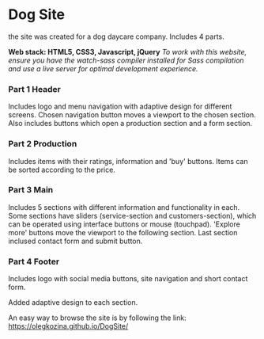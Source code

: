 # Dog Site

the site was created for a dog daycare company. Includes 4 parts.

**Web stack: HTML5, CSS3, Javascript, jQuery**
*To work with this website, ensure you have the watch-sass compiler installed for Sass compilation and use a live server for optimal development experience.*

### Part 1 Header

Includes logo and menu navigation with adaptive design for different screens. Chosen navigation button moves a viewport to the chosen section. Also includes buttons which open a production section and a form section.

### Part 2 Production
Includes items with their ratings, information and 'buy' buttons. Items can be sorted according to the price. 

### Part 3 Main

Includes 5 sections with different information and functionality in each. Some sections have sliders (service-section and customers-section), which can be operated using interface buttons or mouse (touchpad). 'Explore more' buttons move the viewport to the following section. Last section inclused contact form and submit button.

### Part 4 Footer

Includes logo with social media buttons, site navigation and short contact form.


Added adaptive design to each section.

An easy way to browse the site is by following the link: https://olegkozina.github.io/DogSite/



